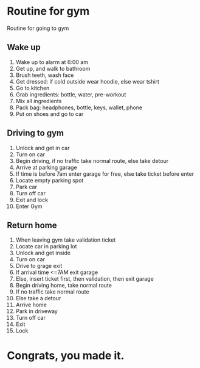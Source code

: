 # Routine for gym

Routine for going to gym 

## Wake up
1. Wake up to alarm at 6:00 am
1. Get up, and walk to bathroom
1. Brush teeth, wash face
1. Get dressed: if cold outside wear hoodie, else wear tshirt
1. Go to kitchen
1. Grab ingredients: bottle, water, pre-workout
1. Mix all ingredients
1. Pack bag: headphones, bottle, keys, wallet, phone
1. Put on shoes and go to car

## Driving to gym
1. Unlock and get in car
1. Turn on car
1. Begin driving, if no traffic take normal route, else take detour
1. Arrive at parking garage
1. If time is before 7am enter garage for free, else take ticket before enter
1. Locate empty parking spot
1. Park car
1. Turn off car
1. Exit and lock
1. Enter Gym

## Return home
1. When leaving gym take validation ticket
1. Locate car in parking lot
1. Unlock and get inside
1. Turn on car
1. Drive to grage exit
1. If arrival time <=7AM exit garage
1. Else, insert ticket first, then validation, then exit garage
1. Begin driving home, take normal route
1. If no traffic take normal route
1. Else take a detour
1. Arrive home
1. Park in driveway
1. Turn off car
1. Exit
1. Lock

# Congrats, you made it.
